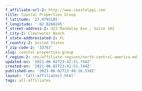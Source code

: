 ```yaml
---
f_affiliate-url-2: http://www.coastalpgi.com
title: Coastal Properties Group
f_latitude: '27.9793185'
f_longitude: '-82.8268245'
f_street-address-2: 423 Mandalay Ave., Suite 102­
f_city-2: Clearwater Beach­
f_state-addbreviated-2: FL­
f_country-2: United States
f_zip-code-2: '33767'
slug: coastal-properties-group
f_region-2: cms/affiliate-regions/north-central-america.md
updated-on: '2021-06-02T23:42:51.744Z'
created-on: '2021-06-02T23:42:51.744Z'
published-on: '2021-06-02T23:48:16.338Z'
layout: '[all-affiliates].html'
tags: all-affiliates
---
```



